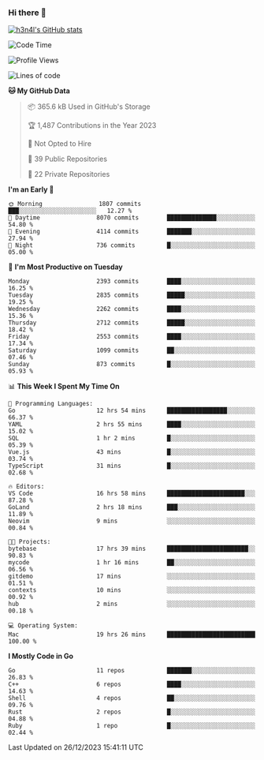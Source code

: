 ### Hi there 👋

[![h3n4l's GitHub stats](https://github-readme-stats.vercel.app/api?username=h3n4l&count_private=true&show_icons=true&theme=radical)](https://github.com/h3n4l/github-readme-stats)

<!--START_SECTION:waka-->
![Code Time](http://img.shields.io/badge/Code%20Time-1%2C816%20hrs%2037%20mins-blue)

![Profile Views](http://img.shields.io/badge/Profile%20Views-1-blue)

![Lines of code](https://img.shields.io/badge/From%20Hello%20World%20I%27ve%20Written-3.9%20million%20lines%20of%20code-blue)

**🐱 My GitHub Data** 

> 📦 365.6 kB Used in GitHub's Storage 
 > 
> 🏆 1,487 Contributions in the Year 2023
 > 
> 🚫 Not Opted to Hire
 > 
> 📜 39 Public Repositories 
 > 
> 🔑 22 Private Repositories 
 > 
**I'm an Early 🐤** 

```text
🌞 Morning                1807 commits        ███░░░░░░░░░░░░░░░░░░░░░░   12.27 % 
🌆 Daytime                8070 commits        ██████████████░░░░░░░░░░░   54.80 % 
🌃 Evening                4114 commits        ███████░░░░░░░░░░░░░░░░░░   27.94 % 
🌙 Night                  736 commits         █░░░░░░░░░░░░░░░░░░░░░░░░   05.00 % 
```
📅 **I'm Most Productive on Tuesday** 

```text
Monday                   2393 commits        ████░░░░░░░░░░░░░░░░░░░░░   16.25 % 
Tuesday                  2835 commits        █████░░░░░░░░░░░░░░░░░░░░   19.25 % 
Wednesday                2262 commits        ████░░░░░░░░░░░░░░░░░░░░░   15.36 % 
Thursday                 2712 commits        █████░░░░░░░░░░░░░░░░░░░░   18.42 % 
Friday                   2553 commits        ████░░░░░░░░░░░░░░░░░░░░░   17.34 % 
Saturday                 1099 commits        ██░░░░░░░░░░░░░░░░░░░░░░░   07.46 % 
Sunday                   873 commits         █░░░░░░░░░░░░░░░░░░░░░░░░   05.93 % 
```


📊 **This Week I Spent My Time On** 

```text
💬 Programming Languages: 
Go                       12 hrs 54 mins      █████████████████░░░░░░░░   66.37 % 
YAML                     2 hrs 55 mins       ████░░░░░░░░░░░░░░░░░░░░░   15.02 % 
SQL                      1 hr 2 mins         █░░░░░░░░░░░░░░░░░░░░░░░░   05.39 % 
Vue.js                   43 mins             █░░░░░░░░░░░░░░░░░░░░░░░░   03.74 % 
TypeScript               31 mins             █░░░░░░░░░░░░░░░░░░░░░░░░   02.68 % 

🔥 Editors: 
VS Code                  16 hrs 58 mins      ██████████████████████░░░   87.28 % 
GoLand                   2 hrs 18 mins       ███░░░░░░░░░░░░░░░░░░░░░░   11.89 % 
Neovim                   9 mins              ░░░░░░░░░░░░░░░░░░░░░░░░░   00.84 % 

🐱‍💻 Projects: 
bytebase                 17 hrs 39 mins      ███████████████████████░░   90.83 % 
mycode                   1 hr 16 mins        ██░░░░░░░░░░░░░░░░░░░░░░░   06.56 % 
gitdemo                  17 mins             ░░░░░░░░░░░░░░░░░░░░░░░░░   01.51 % 
contexts                 10 mins             ░░░░░░░░░░░░░░░░░░░░░░░░░   00.92 % 
hub                      2 mins              ░░░░░░░░░░░░░░░░░░░░░░░░░   00.18 % 

💻 Operating System: 
Mac                      19 hrs 26 mins      █████████████████████████   100.00 % 
```

**I Mostly Code in Go** 

```text
Go                       11 repos            ███████░░░░░░░░░░░░░░░░░░   26.83 % 
C++                      6 repos             ████░░░░░░░░░░░░░░░░░░░░░   14.63 % 
Shell                    4 repos             ██░░░░░░░░░░░░░░░░░░░░░░░   09.76 % 
Rust                     2 repos             █░░░░░░░░░░░░░░░░░░░░░░░░   04.88 % 
Ruby                     1 repo              █░░░░░░░░░░░░░░░░░░░░░░░░   02.44 % 
```




 Last Updated on 26/12/2023 15:41:11 UTC
<!--END_SECTION:waka-->


